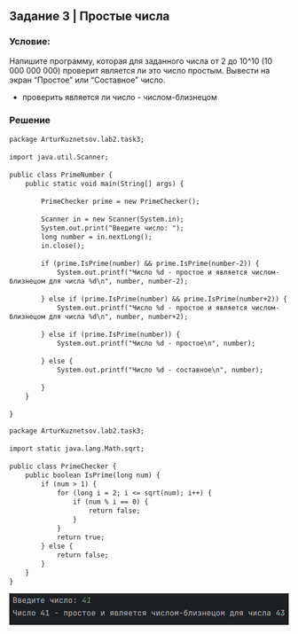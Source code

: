 ## Задание 3 | Простые числа
### Условие:
Напишите программу, которая для заданного числа от 2 до 10^10 (10 000 000 000) проверит является ли это число простым. Вывести на экран “Простое” или “Составное” число.
*  проверить является ли число - числом-близнецом

### Решение
```
package ArturKuznetsov.lab2.task3;

import java.util.Scanner;

public class PrimeNumber {
    public static void main(String[] args) {

        PrimeChecker prime = new PrimeChecker();

        Scanner in = new Scanner(System.in);
        System.out.print("Введите число: ");
        long number = in.nextLong();
        in.close();

        if (prime.IsPrime(number) && prime.IsPrime(number-2)) {
            System.out.printf("Число %d - простое и является числом-близнецом для числа %d\n", number, number-2);

        } else if (prime.IsPrime(number) && prime.IsPrime(number+2)) {
            System.out.printf("Число %d - простое и является числом-близнецом для числа %d\n", number, number+2);

        } else if (prime.IsPrime(number)) {
            System.out.printf("Число %d - простое\n", number);

        } else {
            System.out.printf("Число %d - составное\n", number);

        }
    }

}
```
```
package ArturKuznetsov.lab2.task3;

import static java.lang.Math.sqrt;

public class PrimeChecker {
    public boolean IsPrime(long num) {
        if (num > 1) {
            for (long i = 2; i <= sqrt(num); i++) {
                if (num % i == 0) {
                    return false;
                }
            }
            return true;
        } else {
            return false;
        }
    }
}
```
![Консоль](../../../../img/console_task3.png)